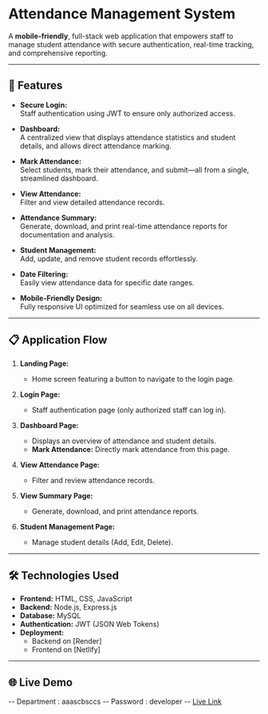 # Attendance Management System

A **mobile-friendly**, full-stack web application that empowers staff to manage student attendance with secure authentication, real-time tracking, and comprehensive reporting.

---

## 🚀 Features

- **Secure Login:**  
  Staff authentication using JWT to ensure only authorized access.

- **Dashboard:**  
  A centralized view that displays attendance statistics and student details, and allows direct attendance marking.

- **Mark Attendance:**  
  Select students, mark their attendance, and submit—all from a single, streamlined dashboard.

- **View Attendance:**  
  Filter and view detailed attendance records.

- **Attendance Summary:**  
  Generate, download, and print real-time attendance reports for documentation and analysis.

- **Student Management:**  
  Add, update, and remove student records effortlessly.

- **Date Filtering:**  
  Easily view attendance data for specific date ranges.

- **Mobile-Friendly Design:**  
  Fully responsive UI optimized for seamless use on all devices.

---

## 📋 Application Flow

1. **Landing Page:**  
   - Home screen featuring a button to navigate to the login page.

2. **Login Page:**  
   - Staff authentication page (only authorized staff can log in).

3. **Dashboard Page:**  
   - Displays an overview of attendance and student details.  
   - **Mark Attendance:** Directly mark attendance from this page.

4. **View Attendance Page:**  
   - Filter and review attendance records.

5. **View Summary Page:**  
   - Generate, download, and print attendance reports.

6. **Student Management Page:**  
   - Manage student details (Add, Edit, Delete).

---

## 🛠 Technologies Used

- **Frontend:** HTML, CSS, JavaScript  
- **Backend:** Node.js, Express.js  
- **Database:** MySQL  
- **Authentication:** JWT (JSON Web Tokens)  
- **Deployment:**  
  - Backend on [Render] 
  - Frontend on [Netlify]

---

## 🌐 Live Demo
-- Department : aaascbsccs
-- Password : developer
-- [Live Link](https://aaasc-attendance-project.netlify.app/)


